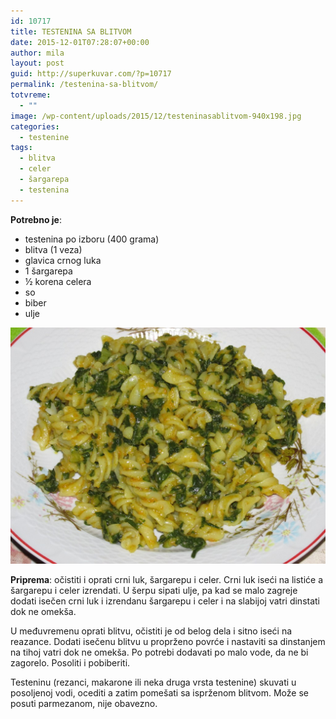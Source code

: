 ```yaml
---
id: 10717
title: TESTENINA SA BLITVOM
date: 2015-12-01T07:28:07+00:00
author: mila
layout: post
guid: http://superkuvar.com/?p=10717
permalink: /testenina-sa-blitvom/
totvreme:
  - ""
image: /wp-content/uploads/2015/12/testeninasablitvom-940x198.jpg
categories:
  - testenine
tags:
  - blitva
  - celer
  - šargarepa
  - testenina
---
```

**Potrebno je**:  
* testenina po izboru (400 grama)  
* blitva (1 veza)  
* glavica crnog luka  
* 1 šargarepa  
* ½ korena celera  
* so  
* biber  
* ulje

![testenina sa blitvom](/wp-content/uploads/2015/12/testeninasablitvom-1024x768.jpg)

**Priprema**: očistiti i oprati crni luk, šargarepu i celer. Crni luk iseći na listiće a šargarepu i celer izrendati. U šerpu sipati ulje, pa kad se malo zagreje dodati isečen crni luk i izrendanu šargarepu i celer i na slabijoj vatri dinstati dok ne omekša.

U međuvremenu oprati blitvu, očistiti je od belog dela i sitno iseći na reazance. Dodati isečenu blitvu u proprženo povrće i nastaviti sa dinstanjem na tihoj vatri dok ne omekša. Po potrebi dodavati po malo vode, da ne bi zagorelo. Posoliti i pobiberiti.

Testeninu (rezanci, makarone ili neka druga vrsta testenine) skuvati u posoljenoj vodi, ocediti a zatim pomešati sa isprženom blitvom. Može se posuti parmezanom, nije obavezno.